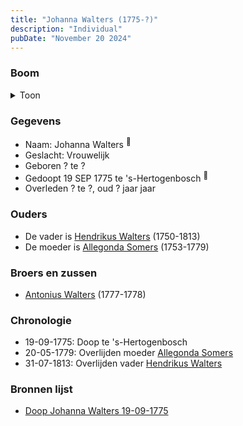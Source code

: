 ```yaml
---
title: "Johanna Walters (1775-?)"
description: "Individual"
pubDate: "November 20 2024"
---
```


### Boom
<details><summary>Toon</summary>

![test](https://www.plantuml.com/plantuml/svg/ZP9HQy8m4CVVyocE-R0deRNMJX7T78eR6nDqZ3r9sjpQq3IHN4Ha-DqNjNF2OFCjtFtlxlVFtIqvRjswKenAgLVSyWfIdfMvDMijxeqo5fpbcdmAjME550YPj9d2unkhbTj2XLMAbeuXScZHkEqAsLdNJ74Y-6G0C39Me5qKCYir4lNx5PTwC828xHYxXjbX5B5ZnTKKjR2oN1EySULRqnLmWeSW2ACkG6CSJUB9o3V-_92en0xwlPIdssLgd5FO6q0hWVbu1c4I1p0yKr6vLch9jLXcrX2bnhDuUHJ2u-iJX3TX1DVKdA9r9aUT6ieAprT3tIc5kT62mznKvqpjbcUQZCRHEFg3gNESaSJH9KYj09xlthqywNhvYQ7Vsw0GKkTUqeMN-yLUqJwGJ88WQDz0GycyS5jKocmypOxLlzPirWfM8_y4waeVsAVY3lkUzcWAhZN_jOIu0wS5_cyyxDRBIE9Bd0yFVjcjFm5_ery0)
</details>

### Gegevens
- Naam: Johanna Walters <sup><a href="../s00250/" style="text-decoration:none" title="Doop Johanna Walters 19-09-1775">:link:</a></sup>
- Geslacht: Vrouwelijk
- Geboren ? te ? 
- Gedoopt 19 SEP 1775 te 's-Hertogenbosch <sup><a href="../s00250/" style="text-decoration:none" title="Doop Johanna Walters 19-09-1775">:link:</a></sup>
- Overleden ? te ?, oud ? jaar jaar 

### Ouders
- De vader is [Hendrikus Walters](../i00139/) (1750-1813)
- De moeder is [Allegonda Somers](../i00142/) (1753-1779)

### Broers en zussen
- [Antonius Walters](../i00163/) (1777-1778)

### Chronologie
- 19-09-1775: Doop te 's-Hertogenbosch
- 20-05-1779: Overlijden moeder [Allegonda Somers](../i00142/)
- 31-07-1813: Overlijden vader [Hendrikus Walters](../i00139/)

### Bronnen lijst
- [Doop Johanna Walters 19-09-1775](../s00250/)